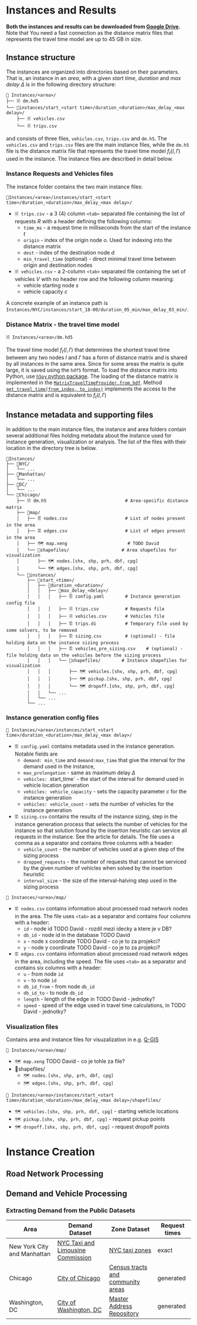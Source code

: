 # Instances and Results
**Both the instances and results can be downloaded from [Google Drive](https://drive.google.com/drive/folders/1iTwpQUZdbSC_5kdEb5-eFw2tLPBNnTxh?usp=sharing).** Note that You need a fast connection as the distance matrix files that represents the travel time model are up to 45 GB in size.

## Instance structure

The instances are organized into directories based on their parameters. That is, an instance in an *area*, with a given *_start time_*, *duration* and *max delay* $\Delta$ is in the following directory structure:

```text
📁 Instances/<area>/
├── 🗎 dm.hd5
└── 📁instances/start_<start time>/duration_<duration>/max_delay_<max delay>/
    ├── 🗎 vehicles.csv
    └── 🗎 trips.csv
```
and consists of three files, `vehicles.csv`, `trips.csv` and `dm.h5`. The `vehicles.csv` and `trips.csv` files are the main instance files, while the `dm.h5` file is the distance matrix file that represents the travel time model $f_t(l, l')$ used in the instance. The instance files are described in detail below.

### Instance Requests and Vehicles files

The instance folder contains the two main instance files:

`📁Instances/<area>/instances/start_<start time>/duration_<duration>/max_delay_<max delay>/`

- `🗎 trips.csv` - a 3 (4) column `<tab>` separated file containing the list of requests $R$ with a header defining the following columns:
  - `time_ms` - a request time in milliseconds from the start of the instance $t$
  - `origin` - index of the origin node $o$. Used for indexing into the distance matrix 
  - `dest` - index of the destination node $d$
  - `min_travel_time` (optional) - direct minimal travel time between origin and destination nodes
- `🗎 vehicles.csv` - a 2-column `<tab>` separated file containing the set of vehicles $V$ with no header row and the following column meaning:
  - vehicle starting node $s$ 
  - vehicle capacity $c$

A concrete example of an instance path is `Instances/NYC/instances/start_18-00/duration_05_min/max_delay_03_min/`.

### Distance Matrix - the travel time model

`🗎 Instances/<area>/dm.hd5`
  
The travel time model $f_t(l, l')$ that determines the shortest travel time between any two nodes $l$ and $l'$ has a form of distance matrix and is shared by all instances in the same area. 
Since for some areas the matrix is quite large, it is saved using the `hdf5` format. To load the distance matrix into Python, use [`h5py` python package](https://www.h5py.org/). The loading of the distance matrix is implemented in the [`MatrixTravelTimeProvider.from_hdf`](https://github.com/aicenter/Ridesharing_DARP_instances/blob/main/python/darpinstances/instance.py#L62). Method [`get_travel_time(from_index, to_index)`](https://github.com/aicenter/Ridesharing_DARP_instances/blob/main/python/darpinstances/instance.py#L73) implements the access to the distance matrix and is equivalent to $f_t(l, l')$

## Instance metadata and supporting files
  
In addition to the main instance files, the instance and area folders contain several additional files holding metadata about the instance used for instance generation, visualization or analysis. The list of the files with their location in the directory tree is below. 
  
```text
📁Instances/
├── 📁NYC/
│   └── ...
├── 📁Manhattan/
│   └── ...
├── 📁DC/
│   └── ...
└── 📁Chicago/
    ├── 🗎 dm.h5                              # Area-specific distance matrix                 
    ├── 📁map/
    │   ├── 🖺 nodes.csv                      # List of nodes present in the area          
    │   ├── 🖺 edges.csv                      # List of edges present in the area
    │   ├── 🗺 map.xeng                       # TODO David         
    │   └── 📁shapefiles/                    # Area shapefiles for visualization
    │       ├── 🗺 nodes.[shx, shp, prh, dbf, cpg]
    │       └── 🗺 edges.[shx, shp, prh, dbf, cpg]
    └── 📁instances/
        ├── 📁start_<time>/
        │   ├── 📁duration_<duration>/
        │   │   ├── 📁max_delay_<delay>/
        │   │   │   ├── 🖺 config.yaml        # Instance generation config file
        │   │   │   ├── 🗎 trips.csv          # Requests file
        │   │   │   ├── 🗎 vehicles.csv       # Vehicles file
        │   │   │   ├── 🖺 trips.di           # Temporary file used by some solvers, to be removed
        │   │   │   ├── 🖺 sizing.csv         # (optional) - file holding data on the instance sizing process
        │   │   │   ├── 🖺 vehicles_pre_sizing.csv    # (optional) - file holding data on the vehicles before the sizing process
        │   │   │   └── 📁shapefiles/        # Instance shapefiles for visualization
        │   │   │       ├── 🗺 vehicles.[shx, shp, prh, dbf, cpg] 
        │   │   │       ├── 🗺 pickup.[shx, shp, prh, dbf, cpg]
        │   │   │       └── 🗺 dropoff.[shx, shp, prh, dbf, cpg]
        │   │   └── ...
        │   └── ...
        └── ...
```

### Instance generation config files

`📁 Instances/<area>/instances/start_<start time>/duration_<duration>/max_delay_<max delay>/`

- `🖺 config.yaml` contains metadata used in the instance generation. Notable fields are 
  - `demand: min_time` and `demand:max_time` that give the interval for the demand used in the instance, 
  - `max_prolongation` - same as maximum delay $\Delta$
  - `vehicles: `start_time` - the start of the interval for demand used in vehicle location generation 
  - `vehicles: vehicle_capacity` - sets the capacity parameter $c$ for the instance generation
  - `vehicles: vehicle_count` - sets the number of vehicles for the instance generation
- `🖺 sizing.csv` contains the results of the instance sizing, step in the instance generation process that selects the number of vehicles for the instance so that solution found by the insertion heuristic can service all requests in the instance. See the article for details. The file uses a comma as a separator and contains three columns with a header:
  - `vehicle_count` - the number of vehicles used at a given step of the sizing process
  - `dropped_requests` - the number of requests that cannot be serviced by the given number of vehicles when solved by the insertion heuristic
  - `interval_size` - the size of the interval-halving step used in the sizing process

`📁 Instances/<area>/map/`
- `🖺 nodes.csv` contains information about processed road network nodes in the area. The file uses `<tab>` as a separator and contains four columns with a header:
  - `id` - node id TODO David - rozdil mezi idecky a ktere je v DB?
  - `db_id` - node id in the database TODO David
  - `x` - node x coordinate TODO David - co je to za projekci?
  - `y` - node y coordinate TODO David - co je to za projekci?
- `🖺 edges.csv` contains information about processed road network edges in the area, including the speed. The file uses `<tab>` as a separator and contains six columns with a header:
  - `u` - from node `id`
  - `v` - to node `id`
  - `db_id_from` - from node `db_id`
  - `db_id_to` - to node `db_id` 
  - `length` - length of the edge in TODO David - jednotky?
  - `speed` - speed of the edge used in travel time calculations, in TODO David - jednotky?

### Visualization files

Contains area and instance files for visuzalization in e.g. [Q-GIS](https://www.qgis.org)

`📁 Instances/<area>/map/`
- `🗺 map.xeng` TODO David - co je tohle za file?
- 📁shapefiles/
  - `🗺 nodes.[shx, shp, prh, dbf, cpg]`
  - `🗺 edges.[shx, shp, prh, dbf, cpg]`

`📁 Instances/<area>/instances/start_<start time>/duration_<duration>/max_delay_<max delay>/shapefiles/` 
- `🗺 vehicles.[shx, shp, prh, dbf, cpg]` - starting vehicle locations
- `🗺 pickup.[shx, shp, prh, dbf, cpg]` - request pickup points
- `🗺 dropoff.[shx, shp, prh, dbf, cpg]` - request dropoff points

# Instance Creation
## Road Network Processing

## Demand and Vehicle Processing

### Extracting Demand from the Public Datasets

| Area | Demand Dataset | Zone Dataset | Request times |
| --- | --- | --- | --- |
| New York City and Manhattan | [NYC Taxi and Limousine Commission](https://www1.nyc.gov/site/tlc/about/tlc-trip-record-data.page) | [NYC taxi zones]() | exact
| Chicago | [City of Chicago](https://data.cityofchicago.org/Transportation/Taxi-Trips/wrvz-psew) | [Census tracts and community areas]() | generated
| Washington, DC | [City of Washington, DC](https://opendata.dc.gov/search?q=taxi%20trips) | [Master Address Repository]() | generated
